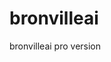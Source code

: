 
# bronvilleai
bronvilleai pro version
<script>!function(window){const host="https://labs.heygen.com",url=host+"/guest/streaming-embed?share=eyJxdWFsaXR5IjoiaGlnaCIsImF2YXRhck5hbWUiOiI1OGU0NDVlZmM5ZDI0NDUzYmFlZWI5ZDg5%0D%0AZjFiZmEwYiIsInByZXZpZXdJbWciOiJodHRwczovL2ZpbGVzMi5oZXlnZW4uYWkvYXZhdGFyL3Yz%0D%0ALzU4ZTQ0NWVmYzlkMjQ0NTNiYWVlYjlkODlmMWJmYTBiL2Z1bGwvMi4yL3ByZXZpZXdfdGFyZ2V0%0D%0ALndlYnAiLCJuZWVkUmVtb3ZlQmFja2dyb3VuZCI6ZmFsc2UsImtub3dsZWRnZUJhc2VJZCI6IjJi%0D%0AYWNiNDNjZmNiZDRmYzU4NGY1NWE2NTYyNTgwYmE4IiwidXNlcm5hbWUiOiJjOTJkNDgwZTI3ZTg0%0D%0AN2NlODYxZTY5MjM4MTk3OTEyNiJ9&inIFrame=1",clientWidth=document.body.clientWidth,wrapDiv=document.createElement("div");wrapDiv.id="heygen-streaming-embed";const container=document.createElement("div");container.id="heygen-streaming-container";const stylesheet=document.createElement("style");stylesheet.innerHTML=`\n  #heygen-streaming-embed {\n    z-index: 9999;\n    position: fixed;\n    left: 40px;\n    bottom: 40px;\n    width: 200px;\n    height: 200px;\n    border-radius: 50%;\n    border: 2px solid #fff;\n    box-shadow: 0px 8px 24px 0px rgba(0, 0, 0, 0.12);\n    transition: all linear 0.1s;\n    overflow: hidden;\n\n    opacity: 0;\n    visibility: hidden;\n  }\n  #heygen-streaming-embed.show {\n    opacity: 1;\n    visibility: visible;\n  }\n  #heygen-streaming-embed.expand {\n    ${clientWidth<540?"height: 266px; width: 96%; left: 50%; transform: translateX(-50%);":"height: 366px; width: calc(366px * 16 / 9);"}\n    border: 0;\n    border-radius: 8px;\n  }\n  #heygen-streaming-container {\n    width: 100%;\n    height: 100%;\n  }\n  #heygen-streaming-container iframe {\n    width: 100%;\n    height: 100%;\n    border: 0;\n  }\n  `;const iframe=document.createElement("iframe");iframe.allowFullscreen=!1,iframe.title="Streaming Embed",iframe.role="dialog",iframe.allow="microphone",iframe.src=url;let visible=!1,initial=!1;window.addEventListener("message",(e=>{e.origin===host&&e.data&&e.data.type&&"streaming-embed"===e.data.type&&("init"===e.data.action?(initial=!0,wrapDiv.classList.toggle("show",initial)):"show"===e.data.action?(visible=!0,wrapDiv.classList.toggle("expand",visible)):"hide"===e.data.action&&(visible=!1,wrapDiv.classList.toggle("expand",visible)))})),container.appendChild(iframe),wrapDiv.appendChild(stylesheet),wrapDiv.appendChild(container),document.body.appendChild(wrapDiv)}(globalThis);</script>


